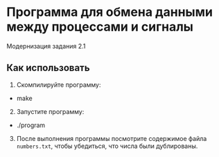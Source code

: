 # Программа для обмена данными между процессами и сигналы  

Модернизация задания 2.1   

## Как использовать  

1. Скомпилируйте программу:  
- make  

2. Запустите программу:
- ./program  

3. После выполнения программы посмотрите содержимое файла `numbers.txt`, чтобы убедиться, что числа были дублированы.

